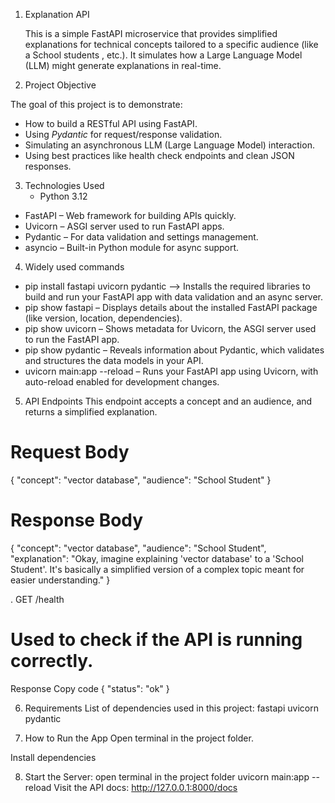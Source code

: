 1. Explanation API

    This is a simple FastAPI microservice that provides simplified explanations for technical concepts tailored to a specific audience (like a School students , etc.). It simulates how a Large Language Model (LLM) might generate explanations in real-time.

3. Project Objective

The goal of this project is to demonstrate:

- How to build a RESTful API using FastAPI.
- Using *Pydantic* for request/response validation.
- Simulating an asynchronous LLM (Large Language Model) interaction.
- Using best practices like health check endpoints and clean JSON responses.

3. Technologies Used
    - Python 3.12
- FastAPI – Web framework for building APIs quickly.
- Uvicorn – ASGI server used to run FastAPI apps.
- Pydantic – For data validation and settings management.
- asyncio – Built-in Python module for async support.

4. Widely used commands
- pip install fastapi uvicorn pydantic –> Installs the required libraries to build and run your FastAPI app with data validation and an async server.
- pip show fastapi – Displays details about the installed FastAPI package (like version, location, dependencies).
- pip show uvicorn – Shows metadata for Uvicorn, the ASGI server used to run the FastAPI app.
- pip show pydantic – Reveals information about Pydantic, which validates and structures the data models in your API.
- uvicorn main:app --reload – Runs your FastAPI app using Uvicorn, with auto-reload enabled for development changes.

5. API Endpoints
   This endpoint accepts a concept and an audience, and returns a simplified explanation.

 # Request Body


{
  "concept": "vector database",
  "audience": "School Student"
}
  # Response Body
{
  "concept": "vector database",
  "audience": "School Student",
  "explanation": "Okay, imagine explaining 'vector database' to a 'School Student'. It's basically a simplified version of a complex topic meant for easier understanding."
}

. GET /health
 # Used to check if the API is running correctly.
Response
Copy code
{
  "status": "ok"
}

6. Requirements
List of dependencies used in this project:
fastapi
uvicorn
pydantic

7. How to Run the App
Open terminal in the project folder.

Install dependencies

8. Start the Server:
   open terminal in the project folder
   uvicorn main:app --reload
   Visit the API docs:
http://127.0.0.1:8000/docs
